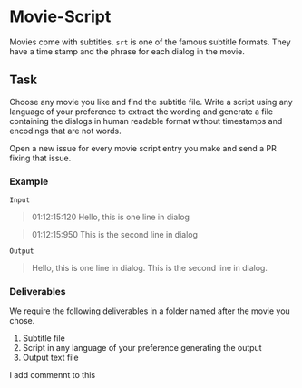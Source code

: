# Movie-Script

Movies come with subtitles. `srt` is one of the famous subtitle formats. They have a time stamp and the phrase for each dialog in the movie.

## Task

Choose any movie you like and find the subtitle file. Write a script using any language of your preference to extract the wording and generate a file containing the dialogs in human readable format without timestamps and encodings that are not words.

Open a new issue for every movie script entry you make and send a PR fixing that issue.

### Example

`Input`
> 01:12:15:120 Hello, this is one line in dialog

> 01:12:15:950 This is the second line in dialog

`Output`
> Hello, this is one line in dialog. This is the second line in dialog.

### Deliverables

We require the following deliverables in a folder named after the movie you chose.

1. Subtitle file
2. Script in any language of your preference generating the output
3. Output text file

I add commennt to this
